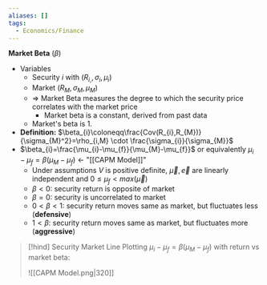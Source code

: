 ```yaml
---
aliases: []
tags:
  - Economics/Finance
---
```

**Market Beta** ($\beta$)
- Variables
	- Security $i$ with $(R_{i,},\sigma_{i},\mu_{i})$
	- Market $(R_{M},\sigma_{M},\mu_{M})$
	- ⇒ Market Beta measures the degree to which the security price correlates with the market price
		- Market beta is a constant, derived from past data
	- Market's beta is $1$.
- **Definition:** $\beta_{i}\coloneqq\frac{Cov(R_{i},R_{M})}{\sigma_{M}^2}=\rho_{i,M} \cdot \frac{\sigma_{i}}{\sigma_{M}}$
- $\beta_{i}=\frac{\mu_{i}-\mu_{f}}{\mu_{M}-\mu_{f}}$ or equivalently $\mu_{i}-\mu_{f}=\beta(\mu_{M}-\mu_{f})$ ← "[[CAPM Model]]"
	- Under assumptions $V$ is positive definite, $\vec{\mu},\vec{e}$ are linearly independent and $0\leq  \mu_{f}<max(\vec{\mu})$
	- $\beta <0$: security return is opposite of market
	- $\beta=0$: security is uncorrelated to market
	- $0<\beta<1$: security return moves same as market, but fluctuates less (**defensive**)
	- $1<\beta$: security return moves same as market, but fluctuates more (**aggressive**)

> [!hind] Security Market Line
> Plotting $\mu_{i}-\mu_{f}=\beta(\mu_{M}-\mu_{f})$ with return vs market beta:
>
> ![[CAPM Model.png|320]]
